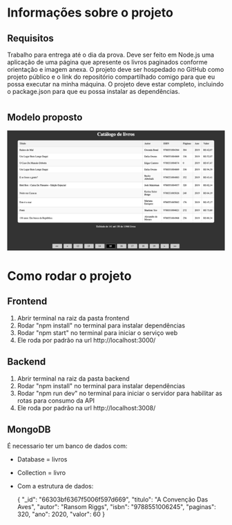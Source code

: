  # Informações sobre o projeto
 ## Requisitos
 Trabalho para entrega até o dia da prova. 
Deve ser feito em Node.js uma aplicação de uma página que apresente os livros paginados conforme orientação e imagem anexa.
O projeto deve ser hospedado no GitHub como projeto público e o link do repositório compartilhado comigo para que eu possa executar na minha máquina.
O projeto deve estar completo, incluindo o package.json para que eu possa instalar as dependências.
#
## Modelo proposto 
![](./image.png)

# Como rodar o projeto
## Frontend
1. Abrir terminal na raiz da pasta frontend
2. Rodar "npm install" no terminal para instalar dependências
3. Rodar "npm start" no terminal para iniciar o serviço web
4. Ele roda por padrão na url http://localhost:3000/
## Backend
1. Abrir terminal na raiz da pasta backend
2. Rodar "npm install" no terminal para instalar dependências
3. Rodar "npm run dev" no terminal para iniciar o servidor para habilitar as rotas para consumo da API
4. Ele roda por padrão na url http://localhost:3008/
## MongoDB
É necessario ter um banco de dados com:
- Database = livros
- Collection = livro 
- Com a estrutura de dados:

	{
		"_id": "66303bf6367f5006f597d669",
		"titulo": "A Convenção Das Aves",
		"autor": "Ransom Riggs",
		"isbn": "9788551006245",
		"paginas": 320,
		"ano": 2020,
		"valor": 60
	}
